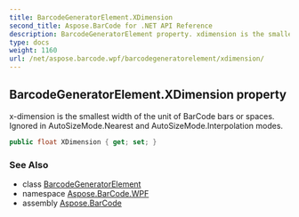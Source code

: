 ```yaml
---
title: BarcodeGeneratorElement.XDimension
second_title: Aspose.BarCode for .NET API Reference
description: BarcodeGeneratorElement property. xdimension is the smallest width of the unit of BarCode bars or spaces. Ignored in AutoSizeMode.Nearest and AutoSizeMode.Interpolation modes
type: docs
weight: 1160
url: /net/aspose.barcode.wpf/barcodegeneratorelement/xdimension/
---
```

## BarcodeGeneratorElement.XDimension property

x-dimension is the smallest width of the unit of BarCode bars or spaces. Ignored in AutoSizeMode.Nearest and AutoSizeMode.Interpolation modes.

```csharp
public float XDimension { get; set; }
```

### See Also

* class [BarcodeGeneratorElement](../)
* namespace [Aspose.BarCode.WPF](../../barcodegeneratorelement/)
* assembly [Aspose.BarCode](../../../)


